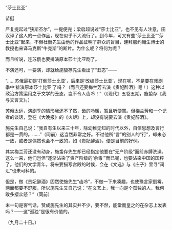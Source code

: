 “莎士比亚”

苗挺　　

  

严复提起过“狭斯丕尔”，一提便完；梁启超说过“莎士比亚”，也不见有人注意，田汉译了这人的一点作品，现在似乎不大流行了。到今年，可又有些“莎士比亚”“莎士比亚”起来，不但杜衡先生由他的作品证明了群众的盲目，连拜服约翰生博士的教授也来译马克斯“牛克斯”的断片。为什么呢？将何为呢？

而且听说，连苏俄也要排演原本莎士比亚剧了。

不演还可，一要演，却就给施蛰存先生看出了“丑态”——

  

“……苏俄最初是‘打倒莎士比亚’，后来是‘改编莎士比亚’，现在呢，不是要在戏剧季中‘排演原本莎士比亚’了吗？（而且还要梅兰芳去演《贵妃醉酒》呢！）这种以政治方策运用之于文学的丑态，岂不令人齿冷！”（《现代》五卷五期，施蛰存《我与文言文》。）

  

苏俄太远，演剧季的情形我还不了然，齿的冷暖，暂且听便罢。但梅兰芳和一个记者的谈话，登在《大晚报》的《火炬》上，却没有说要去演《贵妃醉酒》。

施先生自己说：“我自有生以来三十年，除幼稚无知的时代以外，自信思想及言行都是一贯的。……”（同前）这当然非常之好。不过他所“言”的别人的“行”，却未必一致，或者是偶然也会不一致的，如《贵妃醉酒》，便是目前的好例。

其实梅兰芳还没有动身，施蛰存先生却已经指定他要在“无产阶级”面前赤膊洗澡。这么一来，他们岂但“逐渐沾染了资产阶级的‘余毒’”而已呢，也要沾染中国的国粹了。他们的文学青年，将来要描写宫殿的时候，会在《文选》与《庄子》里寻“词汇”也未可料的。

但是，做《贵妃醉酒》固然使施先生“齿冷”，不做一下来凑趣，也使豫言家倒霉。两面都要不舒服，所以施先生又自己说：“在文艺上，我一向是个孤独的人，我何敢多撄众怒？”（同前）

末一句是客气话，赞成施先生的其实并不少，要不然，能堂而皇之的在杂志上发表吗？——这“孤独”是很有价值的。

  

（九月二十日。）